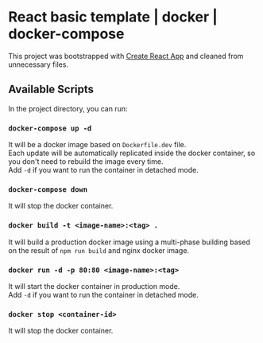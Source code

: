 # React basic template | docker | docker-compose

This project was bootstrapped with [Create React App](https://github.com/facebook/create-react-app) and cleaned from unnecessary files.

## Available Scripts

In the project directory, you can run:

### ```docker-compose up -d```
It will be a docker image based on ```Dockerfile.dev``` file.\
Each update will be automatically replicated inside the docker container, so you don't need to rebuild the image every time.\
Add ```-d``` if you want to run the container in detached mode.

### ```docker-compose down```
It will stop the docker container.

### ```docker build -t <image-name>:<tag> .```
It will build a production docker image using a multi-phase building based on the result of ```npm run build``` and nginx docker image.

### ```docker run -d -p 80:80 <image-name>:<tag>```
It will start the docker container in production mode.\
Add ```-d``` if you want to run the container in detached mode.

### ```docker stop <container-id>```
It will stop the docker container.
